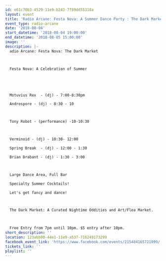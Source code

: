 ```yaml
---
id: e61c70b3-4529-11e9-b243-7f89dd55318a
layout: event
title: 'Radio Arcane: Festa Nova: A Summer Dance Party : The Dark Market'
event_type: radio-arcane
date: '2018-08-04'
start_datetime: '2018-08-04 19:00:00'
end_datetime: '2018-08-05 15:00:00'
image: ''
description: |-
  adio Arcane: Festa Nova: The Dark Market



  Festa Nova: A Celebration of Summer





  Motuvius Rex  - (dj) - 7:00-8:30pm

  Androspore - (dj) - 8:30 - 10



  Tony Robot - (performance) -10-10:30



  Verminoid - (dj) - 10:30- 12:00

  Spring Break  - (dj) - 12:00 - 1:30

  Brian Drabant - (dj) - 1:30 - 3:00



  Large Dance Area, Full Bar

  Specialty Summer Cocktails!

  Let's get fancy and dance! 



  The Dark Market: A Curated Nightime Oddities and Art/Flea Market. 

   

  Free Entry from 7pm until 10pm. $5 entry after 10pm.
short_description: ''
location: 123abb00-44e1-11e9-a537-716249173299
facebook_event_link: 'https://www.facebook.com/events/215484165721999/'
tickets_link: ''
playlist: ''
---
```


